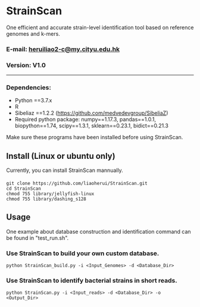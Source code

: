 # StrainScan
One efficient and accurate strain-level identification tool based on reference genomes and k-mers.


### E-mail: heruiliao2-c@my.cityu.edu.hk
### Version: V1.0

---------------------------------------------------------------------------
### Dependencies:
* Python ==3.7.x
* R
* Sibeliaz ==1.2.2 (https://github.com/medvedevgroup/SibeliaZ)
* Required python package: numpy==1.17.3, pandas==1.0.1, biopython==1.74, scipy==1.3.1, sklearn==0.23.1, bidict==0.21.3

Make sure these programs have been installed before using StrainScan. 

## Install (Linux or ubuntu only)
Currently, you can install StrainScan mannually.

####
`git clone https://github.com/liaoherui/StrainScan.git`<BR/>
`cd StrainScan`<BR/>
`chmod 755 library/jellyfish-linux`<BR/>
`chmod 755 library/dashing_s128`<BR/>
####

## Usage
One example about database construction and identification command can be found in "test_run.sh".

### Use StrainScan to build your own custom database.<BR/>
  `python StrainScan_build.py -i <Input_Genomes> -d <Database_Dir>`<BR/>

### Use StrainScan to identify bacterial strains in short reads.
  `python StrainScan.py -i <Input_reads> -d <Database_Dir> -o <Output_Dir>`<BR/>

